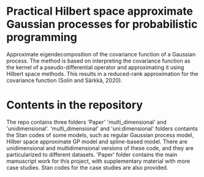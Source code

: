 # Practical Hilbert space approximate Gaussian processes for probabilistic programming
Approximate eigendecomposition of the covariance function of a Gaussian process. The method is based on interpreting the covariance function as the kernel of a pseudo-differential operator and approximating it using Hilbert space methods. This results in a reduced-rank approximation for the covariance function (Solin and Särkkä, 2020).
# Contents in the repository
The repo contains three folders 'Paper' 'multi_dimensional' and 'unidimensional'. 
'multi_dimensional' and 'uni:dimensional' folders containts the Stan codes of some models, such as regular Gaussian process model, Hilber space approximate GP model and spline-based model. There are unidimensional and multidimensional versions of these code, and they are particularized to different datasets.
'Paper' folder contains the main mamuscript work for this project, with supplementary material with more case studies. Stan codes for the case studies are also provided.
